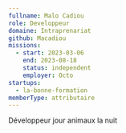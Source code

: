 ```yaml
---
fullname: Malo Cadiou
role: Developpeur
domaine: Intraprenariat
github: Macadiou
missions:
  - start: 2023-03-06
    end: 2023-08-18
    status: independent
    employer: Octo
startups:
  - la-bonne-formation
memberType: attributaire
---
```


Développeur jour animaux la nuit 
